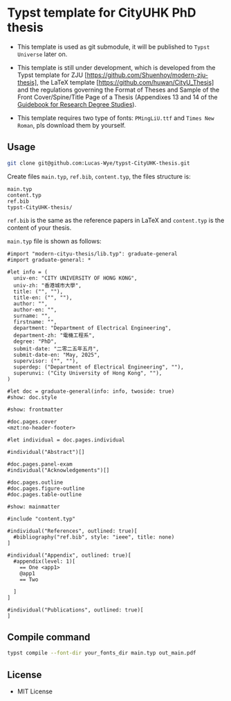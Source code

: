 # Typst template for CityUHK PhD thesis
- This template is used as git submodule, it will be published to `Typst Universe` later on.

- This template is still under development, which is developed from the Typst template for ZJU [https://github.com/Shuenhoy/modern-zju-thesis],
the LaTeX template [https://github.com/huwan/CityU_Thesis] and
the regulations governing the Format of Theses and Sample of the Front Cover/Spine/Title Page of a Thesis (Appendixes 13 and 14 of the [Guidebook for Research Degree Studies](https://www.sgs.cityu.edu.hk/student/rpg/studentGuideBook)).


- This template requires two type of fonts: `PMingLiU.ttf` and `Times New Roman`, pls download them by yourself.

## Usage
```sh
git clone git@github.com:Lucas-Wye/typst-CityUHK-thesis.git

```
Create files `main.typ`, `ref.bib`, `content.typ`, the files structure is:
```
main.typ
content.typ
ref.bib
typst-CityUHK-thesis/
``` 
`ref.bib` is the same as the reference papers in LaTeX and `content.typ` is the content of your thesis.

`main.typ` file is shown as follows:
```typst
#import "modern-cityu-thesis/lib.typ": graduate-general
#import graduate-general: *

#let info = (
  univ-en: "CITY UNIVERSITY OF HONG KONG",
  univ-zh: "香港城市大學",
  title: ("", ""),
  title-en: ("", ""),
  author: "",
  author-en: "",
  surname: "",
  firstname: "",
  department: "Department of Electrical Engineering",
  department-zh: "電機工程系",
  degree: "PhD",
  submit-date: "二零二五年五月",
  submit-date-en: "May, 2025",
  supervisor: ("", ""),
  superdep: ("Department of Electrical Engineering", ""),
  superunvi: ("City University of Hong Kong", ""),
)

#let doc = graduate-general(info: info, twoside: true)
#show: doc.style

#show: frontmatter

#doc.pages.cover
<mzt:no-header-footer>

#let individual = doc.pages.individual

#individual("Abstract")[]

#doc.pages.panel-exam
#individual("Acknowledgements")[]

#doc.pages.outline
#doc.pages.figure-outline
#doc.pages.table-outline

#show: mainmatter

#include "content.typ"

#individual("References", outlined: true)[
  #bibliography("ref.bib", style: "ieee", title: none)
]

#individual("Appendix", outlined: true)[
  #appendix(level: 1)[
    == One <app1>
    @app1
    == Two

  ]
]

#individual("Publications", outlined: true)[
]
```

## Compile command
```sh
typst compile --font-dir your_fonts_dir main.typ out_main.pdf
```

## License
- MIT License
